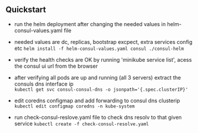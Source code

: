 ## Quickstart 

* run the helm deployment after changing the needed values in helm-consul-values.yaml file 
* needed values are dc, replicas, bootstrap excpect, extra services config etc
``` helm install -f helm-consul-values.yaml consul ./consul-helm ```

* verify the health checks are OK by running 'minikube service list', acess the consul ui url from the browser 

* after verifying all pods are up and running (all 3 servers) extract the consuls dns interface ip  
``` kubectl get svc consul-consul-dns -o jsonpath='{.spec.clusterIP}' ```

* edit coredns configmap and add forwarding to consul dns clusterip
``` kubectl edit configmap coredns -n kube-system ```

* run check-consul-reslove.yaml file to check dns resolv to that given service 
``` kubectl create -f check-consul-resolve.yaml ```
